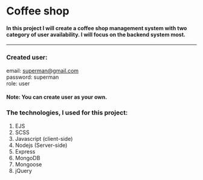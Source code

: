 # Coffee shop
#### In this project I will create a coffee shop management system with two category of user availability. I will focus on the backend system most. 
---
### Created user:
  email: superman@gmail.com<br />
  password: superman<br />
  role: user<br />

#### Note: You can create user as your own.

### The technologies, I used for this project:
1. EJS  
2. SCSS
3. Javascript (client-side)
4. Nodejs (Server-side)
5. Express
6. MongoDB
7. Mongoose
8. jQuery
